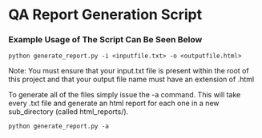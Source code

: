 # QA Report Generation Script

### Example Usage of The Script Can Be Seen Below ###
```
python generate_report.py -i <inputfile.txt> -o <outputfile.html>
```

Note: You must ensure that your input.txt file is present within the root of this project and that your output file name must have an extension of .html

To generate all of the files simply issue the -a command. This will take every .txt file and generate an html report for each one in a new sub_directory (called html_reports/).

```
python generate_report.py -a
```

